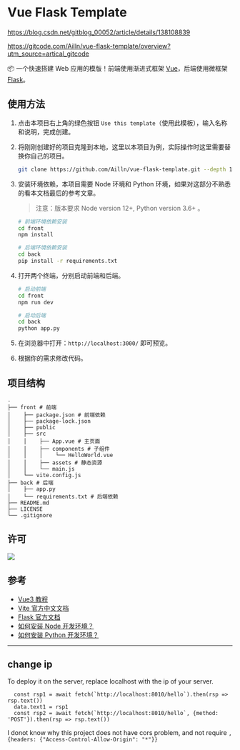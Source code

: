 # Vue Flask Template

<https://blog.csdn.net/gitblog_00052/article/details/138108839>

<https://gitcode.com/Ailln/vue-flask-template/overview?utm_source=artical_gitcode>

📦 一个快速搭建 Web 应用的模版！前端使用渐进式框架 [Vue](https://github.com/vuejs/vue)，后端使用微框架 [Flask](https://github.com/pallets/flask)。

## 使用方法

1. 点击本项目右上角的绿色按钮 `Use this template`（使用此模板），输入名称和说明，完成创建。

2. 将刚刚创建好的项目克隆到本地，这里以本项目为例，实际操作时这里需要替换你自己的项目。

    ```bash
    git clone https://github.com/Ailln/vue-flask-template.git --depth 1
    ```

3. 安装环境依赖，本项目需要 Node 环境和 Python 环境，如果对这部分不熟悉的看本文档最后的参考文章。

   > 注意：版本要求 Node version 12+, Python version 3.6+ 。

    ```bash
    # 前端环境依赖安装
    cd front
    npm install
    
    # 后端环境依赖安装
    cd back
    pip install -r requirements.txt
    ```

4. 打开两个终端，分别启动前端和后端。

    ```bash
    # 启动前端
    cd front
    npm run dev
    
    # 启动后端
    cd back
    python app.py
    ```

5. 在浏览器中打开：`http://localhost:3000/` 即可预览。

6. 根据你的需求修改代码。

## 项目结构

```
.
├── front # 前端
│    ├── package.json # 前端依赖
│    ├── package-lock.json
│    ├── public
│    ├── src
│    │    ├── App.vue # 主页面
│    │    ├── components # 子组件
│    │    │    └── HelloWorld.vue
│    │    ├── assets # 静态资源
│    │    └── main.js
│    └── vite.config.js
├── back # 后端
│    ├── app.py
│    └── requirements.txt # 后端依赖
├── README.md
├── LICENSE
└── .gitignore
```

## 许可

[![](https://award.dovolopor.com?lt=License&rt=MIT&rbc=green)](./LICENSE)

## 参考

- [Vue3 教程](https://v3.cn.vuejs.org/)
- [Vite 官方中文文档](https://cn.vitejs.dev/guide/why.html)
- [Flask 官方文档](https://flask.palletsprojects.com/en/1.1.x/)
- [如何安装 Node 开发环境？](https://www.v2ai.cn/2018/11/11/linux/7-node-install/)
- [如何安装 Python 开发环境？](https://www.v2ai.cn/2018/04/29/python/2-python-install/)


---
## change ip
To deploy it on the server, replace localhost with the ip of your server.
```vue
  const rsp1 = await fetch(`http://localhost:8010/hello`).then(rsp => rsp.text())
  data.text1 = rsp1
  const rsp2 = await fetch(`http://localhost:8010/hello`, {method: 'POST'}).then(rsp => rsp.text())
```

I donot know why this project does not have cors problem, and not require `,{headers: {"Access-Control-Allow-Origin": "*"}}`